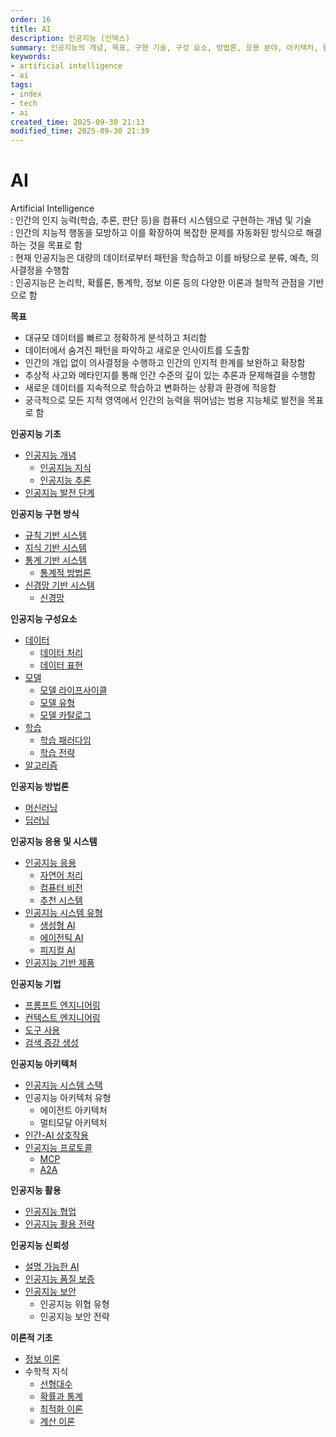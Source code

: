 ```yaml
---
order: 16
title: AI
description: 인공지능 (인덱스)
summary: 인공지능의 개념, 목표, 구현 기술, 구성 요소, 방법론, 응용 분야, 아키텍처, 활용 및 신뢰성, 이론적 기초에 대한 포괄적 안내
keywords:
- artificial intelligence
- ai
tags:
- index
- tech
- ai
created_time: 2025-09-30 21:13
modified_time: 2025-09-30 21:39
---
```


# AI
Artificial Intelligence  
: 인간의 인지 능력(학습, 추론, 판단 등)을 컴퓨터 시스템으로 구현하는 개념 및 기술  
: 인간의 지능적 행동을 모방하고 이를 확장하여 복잡한 문제를 자동화된 방식으로 해결하는 것을 목표로 함  
: 현재 인공지능은 대량의 데이터로부터 패턴을 학습하고 이를 바탕으로 분류, 예측, 의사결정을 수행함  
: 인공지능은 논리학, 확률론, 통계학, 정보 이론 등의 다양한 이론과 철학적 관점을 기반으로 함  


**목표**
- 대규모 데이터를 빠르고 정확하게 분석하고 처리함
- 데이터에서 숨겨진 패턴을 파악하고 새로운 인사이트를 도출함
- 인간의 개입 없이 의사결정을 수행하고 인간의 인지적 한계를 보완하고 확장함
- 추상적 사고와 메타인지를 통해 인간 수준의 깊이 있는 추론과 문제해결을 수행함
- 새로운 데이터를 지속적으로 학습하고 변화하는 상황과 환경에 적응함
- 궁극적으로 모든 지적 영역에서 인간의 능력을 뛰어넘는 범용 지능체로 발전을 목표로 함


**인공지능 기초**
- [인공지능 개념](./ai.md)
  - [인공지능 지식](./ai-knowledge.md)
  - [인공지능 추론](./ai-reasoning.md)
- [인공지능 발전 단계](./ai-evolution.md)

**인공지능 구현 방식**
- [규칙 기반 시스템](./ai-implementation.md#rule-based-system)
- [지식 기반 시스템](./ai-implementation.md#knowledge-based-system)
- [통계 기반 시스템](./ai-implementation.md#statistical-based-system)
  - [통계적 방법론](./statistical-method.md)
- [신경망 기반 시스템](./ai-implementation.md#neural-network-based-system)
  - [신경망](./neural-network.md)

**인공지능 구성요소**
- [데이터](./ai-data.md)
  - [데이터 처리](./ai-data-processing.md)
  - [데이터 표현](./ai-data-representation.md)
- [모델](./ai-model/index.md)
  - [모델 라이프사이클](./ai-model/model-lifecycle.md)
  - [모델 유형](./ai-model/model-type.md)
  - [모델 카탈로그](./ai-model/catalog/index.md)
- [학습](./ai-learning/index.md)
  - [학습 패러다임](./ai-learning/paradigm.md)
  - [학습 전략](./ai-learning/strategie.md)
- [알고리즘](./ai-algorithm/index.md)

**인공지능 방법론**
- [머신러닝](./ml/index.md)
- [딥러닝](./dl/index.md)

**인공지능 응용 및 시스템**
- [인공지능 응용](./ai-application.md)
  - [자연어 처리](./ai-application.md#nlp)
  - [컴퓨터 비전](./ai-application.md#computer-vision)
  - [추천 시스템](./ai-application.md#recommendation)
- [인공지능 시스템 유형](./ai-system/index.md)
  - [생성형 AI](./ai-system/generative.md)
  - [에이전틱 AI](./ai-system/agentic.md)
  - [피지컬 AI](./ai-system/physical.md)
- [인공지능 기반 제품](./ai-system/index.md#ai-based-product)

**인공지능 기법**
- [프롬프트 엔지니어링](./ai-technique/prompt-engineering.md)
- [컨텍스트 엔지니어링](./ai-technique/context-engineering.md)
- [도구 사용](./ai-technique/tool-use.md)
- [검색 증강 생성](./ai-technique/rag.md)

**인공지능 아키텍처**
- [인공지능 시스템 스택](./ai-system-stack.md)
- 인공지능 아키텍처 유형
  - 에이전트 아키텍처
  - 멀티모달 아키텍처
- [인간-AI 상호작용](./human-ai-interaction.md)
- [인공지능 프로토콜](./ai-protocol/index.md)
  - [MCP](./ai-protocol/mcp.md)
  - [A2A](./ai-protocol/a2a.md)

**인공지능 활용**
- [인공지능 협업](./ai-collaboration.md)
- [인공지능 활용 전략](./ai-adoption-strategy.md)

**인공지능 신뢰성**
- [설명 가능한 AI](./ai-explainable.md)
- [인공지능 품질 보증](./ai-quality-assurance.md)
- [인공지능 보안](./ai-security/index.md)
  - 인공지능 위협 유형
  - 인공지능 보안 전략

**이론적 기초**
- [정보 이론](../information/information-theory/index.md)
- 수학적 지식
  - [선형대수](../mathematics/linear-algebra/index.md)
  - [확률과 통계](../mathematics/probability-statistics/index.md)
  - [최적화 이론](../mathematics/optimization-theory/index.md)
  - [계산 이론](../mathematics/computation-theory/index.md)